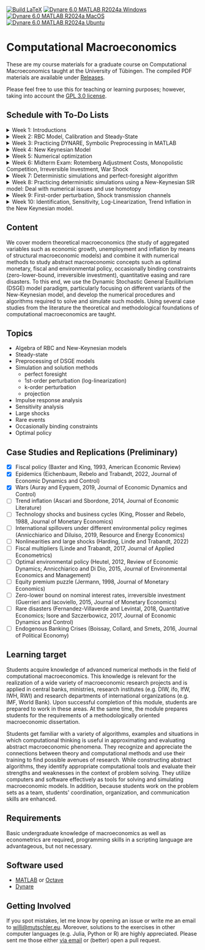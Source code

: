 [![Build LaTeX](../../actions/workflows/latex.yml/badge.svg)](../../actions/workflows/latex.yml)
[![Dynare 6.0 MATLAB R2024a Windows](../../actions/workflows/dynare-6.0-matlab-r2024a-windows.yml/badge.svg)](../../actions/workflows/dynare-6.0-matlab-r2024a-windows.yml)
[![Dynare 6.0 MATLAB R2024a MacOS](../../actions/workflows/dynare-6.0-matlab-r2024a-macos.yml/badge.svg)](../../actions/workflows/dynare-6.0-matlab-r2024a-macos.yml)
[![Dynare 6.0 MATLAB R2024a Ubuntu](../../actions/workflows/dynare-6.0-matlab-r2024a-ubuntu.yml/badge.svg)](../../actions/workflows/dynare-6.0-matlab-r2024a-ubuntu.yml)

# Computational Macroeconomics

These are my course materials for a graduate course on Computational Macroeconomics taught at the University of Tübingen.
The compiled PDF materials are available under [Releases](https://github.com/wmutschl/Computational-Macroeconomics/releases).

Please feel free to use this for teaching or learning purposes; however, taking into account the [GPL 3.0 license](https://choosealicense.com/licenses/gpl-3.0/).

## Schedule with To-Do Lists

<details>
  <summary>Week 1: Introductions</summary>

### Goals

* understand the scope and topics of *Computational Macroeconomics*
* decide whether you want to take the course
* prepare your computer for the course with MATLAB/Octave and Dynare
* do your first steps in MATLAB/Octave and Dynare
* (optionally) install GitKraken and do your first steps with git

### To Do

* [x] read the general course information on [Ilias](https://ovidius.uni-tuebingen.de)
* [x] watch the introductory videos (on YouTube)
  * [x] [Introduction to Computational Macroeconomics](https://youtu.be/vZfX5U5xyws)
  * [x] [Introduction to MATLAB](https://youtu.be/_CbLr11aeQ4)
  * [x] [Quick Tour Dynare (focus on solution methods and simulations)](https://youtu.be/NDFSUx46FvM)
* [x] prepare your computer: MATLAB/Octave and Dynare
  * [x] install MATLAB R2024a following [this guide](https://uni-tuebingen.de/einrichtungen/zentrum-fuer-datenverarbeitung/dienstleistungen/clientdienste/software/matlab-einzelplatzlizenz/) if you are a student of the University of Tübingen. Please also install the following toolboxes: Econometrics Toolbox, Global Optimization Toolbox, Optimization Toolbox, Parallel Computing Toolbox, Statistics and Machine Learning Toolbox, Symbolic Math Toolbox. As an alternative to MATLAB you can also install Octave following [this guide](https://octave.org/download).
  * [x] install Dynare 6.0 following [this guide](https://www.dynare.org/resources/quick_start/)
  * [x] (optionally) create an account on [GitHub.com](https://github.com/signup)
  * [x] (optionally) sign up for the [GitHub Students Developer Pack](https://education.github.com/pack) to get a free Pro license for GitKraken (among other things)
  * [x] (optionally) install the [GitKraken Client](https://gitkraken.com/download)  
* [x] do [exercises for week 1](https://github.com/wmutschl/Computational-Macroeconomics/releases/latest/download/week_1.pdf)
* [x] write down all your questions
* [x] [schedule an online meeting](https://schedule.mutschler.eu) with me
  * [x] put *"I am interested in this course"* under *"What is the meeting about?"*
  * [x] check your emails and cancel the meeting again using the link in the email
  * [x] now you know how easy it is to schedule a meeting with me :-)
* [x] participate in the Q&A sessions

</details>


<details>
  <summary>Week 2: RBC Model, Calibration and Steady-State</summary>

### Goals

* understand and get comfortable with the algebra of RBC models
* understand the concept of a steady-state
* understand the concept of calibration
* practice Dynare
* start programming with MATLAB

### To Do

* [x] watch the following videos (on YouTube)
  * [x] [RBC Baseline Model Equations and Introduction to preprocessing with Dynare](https://youtu.be/ZfsKGzR84hQ)
  * [x] [RBC Baseline Model: steady-state derivations and implementation in Dynare (with preprocessing tips)
](https://youtu.be/4xeoLh3edpo)
  * [x] [RBC Baseline Model in Dynare: Simple vs Advanced Calibration using Modularization and Changing Types
](https://youtu.be/HRpynlbZBzM)
* [x] do exercises 1 and 2 of [week 2's exercise sheet](https://github.com/wmutschl/Computational-Macroeconomics/releases/latest/download/week_2.pdf), we will do the case study together
* [x] bring all your questions and concerns to the Q&A sessions

</details>


<details>
  <summary>Week 3: Practicing DYNARE, Symbolic Preprocessing in MATLAB</summary>

### Goals

* practice DYNARE: permanent changes in fiscal policy
* practice MATLAB: symbolic toolbox, matrix algebra, loops, Kronecker products, functions
* understand preprocessing and steady-state computations in MATLAB

### To Do

* [x] finish and re-visit last week's exercises, particularly understand how to add deterministic growth to the RBC model
* [x] do exercises 1, 2 and 3 of [week 3's exercise sheet](https://github.com/wmutschl/Computational-Macroeconomics/releases/latest/download/week_3.pdf)
* [x] we will do exercise 4 of [week 3's exercise sheet](https://github.com/wmutschl/Computational-Macroeconomics/releases/latest/download/week_3.pdf) together in class, but you should already have a look
* [x] bring all your questions and concerns to the Q&A sessions

</details>


<details>
  <summary>Week 4: New Keynesian Model</summary>

### Goals

* understand and get comfortable with the algebra of New Keynesian models
* practice Dynare with the New Keynesian model

### To Do

* [x] watch [Algebra of New Keynesian Models with Calvo price rigidities](https://youtu.be/oEf9bc9_qxw) on YouTube
* [x] work carefully and thoroughly through the very long exercise 1 of [week 4's exercise sheet](https://github.com/wmutschl/Computational-Macroeconomics/releases/latest/download/week_4.pdf)
* [x] practice Dynare with the New Keynesian model by doing exercise 2 of [week 4's exercise sheet](https://github.com/wmutschl/Computational-Macroeconomics/releases/latest/download/week_4.pdf)
* [x] schedule a meeting for all your questions and concerns (or write me an email)

</details>


<details>
  <summary>Week 5: Numerical optimization</summary>

### Goals

* understand and start using numerical optimizers
* understand numerical steady-state computations

### To Do
* [x] watch the (very short) videos:
  * [Introduction to Optimization: What is Optimization](https://youtu.be/Q2dewZweAtU)
  * [Introduction To Optimization: Objective Functions and Decision Variables](https://youtu.be/AoJQS10Ewn4)
  * [Introduction To Optimization: Gradients, Constraints, Continuous and Discrete Variables](https://youtu.be/URkmNZuFzKg)
  * [Introduction To Optimization: Gradient Based Algorithms](https://youtu.be/n-Y0SDSOfUI)
  * [Introduction To Optimization: Gradient Free Algorithms (1/2) - Genetic - Particle Swarm](https://youtu.be/3QJjfeVrut8)
  * [Introduction To Optimization: Gradient Free Algorithms (2/2) Simulated Annealing, Nelder-Mead](https://youtu.be/NI3WllrvWoc)
  * [Introduction to Optimization: Calculating Derivatives](https://youtu.be/QGo31GQjEvE)  
* [x] do exercises 1-2 of [week 5's exercise sheet](https://github.com/wmutschl/Computational-Macroeconomics/releases/latest/download/week_5.pdf)
* [x] bring all your questions and concerns to the Q&A sessions

</details>

<details>
  <summary>Week 6: Midterm Exam: Rotemberg Adjustment Costs, Monopolistic Competition, Irreversible Investment, War Shock</summary>

### Goals

* understand quadratic price adjustment costs
* understand monopolistic competition and the Dixit Stiglitz elasticity parameter
* understand irreversible investments as an occasionally binding constraint
* understand the modeling of a war in a New Keynesian model
* get a good grade

### To Do
* [x] read the instructions and do all exercises from the [summer 2024 midterm exam](https://github.com/wmutschl/Computational-Macroeconomics/releases/latest/download/midterm_exam_ss2024.pdf)
* [x] read the papers carefully
* [x] hand in your solutions via email
* [x] for immediate help: contact me [via email](mailto:willi@mutschler.eu) or [schedule a meeting](https://schedule.mutschler.eu)

</details>


<details>
  <summary>Week 7: Deterministic simulations and perfect-foresight algorithm</summary>

### Goals

* understand Dynare's commands to do deterministic simulations
* understand the Newton algorithm used by Dynare to solve perfect foresight problems
* re-implement deterministic simulations in MATLAB

### To Do
* [x] watch the videos
  * [Visually Explained: Newton's Method in Optimization](https://youtu.be/W7S94pq5Xuo)
  * [Understanding Deterministic (Perfect Foresight) Simulations in Dynare](https://youtu.be/I6CgzoOfoS0)
  * [Optional: Newton's Fractal (which Newton knew nothing about) (Time: 5:55 - 11:16)](https://youtu.be/-RdOwhmqP5s?t=355)
* [x] bring all your questions and concerns to the Q&A sessions
* we do exercise 1 of [week 7's exercise sheet](https://github.com/wmutschl/Computational-Macroeconomics/releases/latest/download/week_7.pdf) together in class

</details>


<details>
  <summary>Week 8: Practicing deterministic simulations using a New-Keynesian SIR model: Deal with numerical issues and use homotopy</summary>

### Goals
* understand the SIR (Susceptible, Infected, Recovered) epidemiology model
* understand and get used to Dynare's macro preprocessing directives
* understand timing conventions of predetermined variables
* understand the difference between sticky-price and flex-price New Keynesian economies
* deal with common numerical issues in the perfect foresight solution algorithm
* understand homotopy in the context of perfect foresight simulations
* simulate a New-Keynesian SIR model

### To Do
* [x] read the case-study paper carefully
* [x] prepare [week 8's exercise sheet](https://github.com/wmutschl/Computational-Macroeconomics/releases/latest/download/week_8.pdf): exercise 1 and 2 for the first meeting and exercises 3 and 4 for the second meeting
  * [x] download all files
  * [x] read all the exercises
  * [x] we will go through this together in class
* [x] bring all your questions and concerns to the Q&A sessions

</details>


<details>
  <summary>Week 9: First-order perturbation, Shock transmission channels</summary>

### Goals
* understand the concept of a policy function
* understand the general idea of first-order perturbation approximation
* understand certainty equivalence
* understand the algorithm to compute the perturbation matrices using the Linear Rational Expectation model framework
* [optional] understand Dynare's first-order perturbation solver

### To Do
* [x] watch
  * [x] [RBC Baseline Model in Dynare: Deterministic vs Stochastic Simulations](https://youtu.be/KHTEZiw9ukU)
  * [x] [Solving rational expectation models with first order perturbation: what Dynare does (Part 1 of 2)](https://youtu.be/hmVxasBgbqM) on YouTube
* [x] we will do [week 9's exercise sheet](https://github.com/wmutschl/Computational-Macroeconomics/releases/latest/download/week_9.pdf) together in class
* [x] [optional] read Rupert and Šustek (2019)
* [x] bring all your questions and concerns to the Q&A sessions


</details>


<details>
  <summary>Week 10: Identification, Sensitivity, Log-Linearization, Trend Inflation in the New Keynesian model.</summary>

### Goals
* understand and get used to Dynare's *stoch_simul* command
* understand Dynare's sensitivity toolbox
* study the macroeconomics of trend inflation in a New Keynesian model

### To Do
* prepare [week 10's exercise sheet](https://github.com/wmutschl/Computational-Macroeconomics/releases/latest/download/week_10.pdf)
  * [x] we will work through exercise 1 and 2 together in class, exercise 3 is for you to do on your own in class
  * [x] read the case-study paper on trend inflation carefully
  * [x] download all files
  * [x] read all the exercises
  * [x] try to prepare the replication

</details>

<!---

<details>
  <summary>Week 11: ; Practicing Stochastic Simulations, Impulse Response Functions, Perturbation. Environmental Policy,OccBin, Introduction to Higher-Order Approximation Recursive Preferences and Equity Risk Premium and Stochastic Volatility</summary>

### Goals
* study the modeling approach and effects of different environmental policies in a New Keynesian model

### To Do
* [ ]
  * [x] read the case-study paper on environmental policy

</details>


<details>
  <summary>Week 12: Optimal Policy and Welfare assessment</summary>

### Goals
* 

### To Do
* [ ]

</details>


<details>
  <summary>Week 13: Projection</summary>

### Goals
* 

### To Do
* [ ]

</details>


<details>
  <summary>Week 14: Projection</summary>

### Goals
* 

### To Do
* [ ]

</details>

-->

## Content

We cover modern theoretical macroeconomics (the study of aggregated variables such as economic growth, unemployment and inflation by means of structural macroeconomic models) and combine it with numerical methods to study abstract macroeconomic concepts such as optimal monetary, fiscal and environmental policy,  occasionally binding constraints (zero-lower-bound, irreversible investment), quantitative easing and rare disasters. To this end, we use the Dynamic Stochastic General Equilibrium (DSGE) model paradigm, particularly focusing on different variants of the New-Keynesian model, and develop the numerical procedures and algorithms required to solve and simulate such models. Using several case studies from the literature the theoretical and methodological foundations of computational macroeconomics are taught.

## Topics
- Algebra of RBC and New-Keynesian models
- Steady-state
- Preprocessing of DSGE models
- Simulation and solution methods
  - perfect foresight
  - 1st-order perturbation (log-linearization)
  - k-order perturbation
  - projection
- Impulse response analysis
- Sensitivity analysis
- Large shocks
- Rare events
- Occasionally binding constraints
- Optimal policy



## Case Studies and Replications (Preliminary)
- [x] Fiscal policy (Baxter and King, 1993, American Economic Review)
- [x] Epidemics (Eichenbaum, Rebelo and Trabandt, 2022, Journal of Economic Dynamics and Control)
- [x] Wars (Auray and Eyquem, 2019, Journal of Economic Dynamics and Control)
- [ ] Trend inflation (Ascari and Sbordone, 2014, Journal of Economic Literature)
- [ ] Technology shocks and business cycles (King, Plosser and Rebelo, 1988, Journal of Monetary Economics)
- [ ] International spillovers under different environmental policy regimes (Annicchiarico and Diluiso, 2019, Resource and Energy Economics)
- [ ] Nonlinearities and large shocks (Harding, Linde and Trabandt, 2022)
- [ ] Fiscal multipliers (Linde and Trabandt, 2017, Journal of Applied Econometrics)
- [ ] Optimal environmental policy (Heutel, 2012, Review of Economic Dynamics; Annicchiarico and Di Dio, 2015, Journal of Environmental Economics and Management)
- [ ] Equity premium puzzle (Jermann, 1998, Journal of Monetary Economics)
- [ ] Zero-lower bound on nominal interest rates, irreversible investment (Guerrieri and Iacoviello, 2015, Journal of Monetary Economics)
- [ ] Rare disasters (Fernandez-Villaverde and Levintal, 2018, Quantitative Economics; Isore and Szczerbowicz, 2017, Journal of Economic Dynamics and Control)
- [ ] Endogenous Banking Crises (Boissay, Collard, and Smets, 2016, Journal of Political Economy)

## Learning target

Students acquire knowledge of advanced numerical methods in the field of computational macroeconomics. This knowledge is relevant for the realization of a wide variety of macroeconomic research projects and is applied in central banks, ministries, research institutes (e.g. DIW, ifo, IfW, IWH, RWI) and research departments of international organizations (e.g. IMF, World Bank). Upon successful  completion of this module, students are prepared to work in these areas. At the same time, the module  prepares students for the requirements of a methodologically oriented macroeconomic dissertation.

Students get familiar with a variety of algorithms, examples and situations in which computational thinking is useful in approximating and evaluating abstract macroeconomic phenomena. They recognize and appreciate the connections between theory and computational methods and use their training to find possible avenues of research. While constructing abstract algorithms, they identify appropriate computational tools and evaluate their strengths and weaknesses in the context of problem solving. They utilize computers and software effectively as tools for solving and simulating macroeconomic models. In addition, because students work on the problem sets as a team, students' coordination, organization, and communication skills are enhanced.


## Requirements
Basic undergraduate knowledge of macroeconomics as well as econometrics are required, programming skills in a scripting language are advantageous, but not necessary.

## Software used

* [MATLAB](https://mathworks.com) or [Octave](https://octave.org)
* [Dynare](https://www.dynare.org)


## Getting Involved
If you spot mistakes, let me know by opening an issue or write me an email to [willi@mutschler.eu](mailto:willi@mutschler.eu).
Moreover, solutions to the exercises in other computer languages (e.g. Julia, Python or R) are highly appreciated.
Please sent me those either [via email](mailto:willi@mutschler.eu) or (better) open a pull request.
